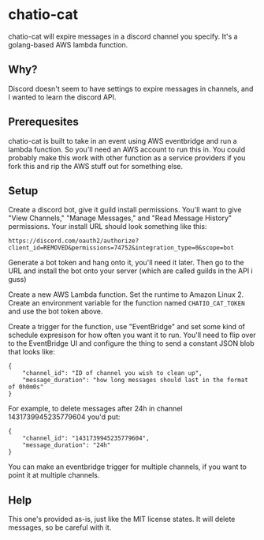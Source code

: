 # chatio-cat

chatio-cat will expire messages in a discord channel you specify. It's a golang-based AWS lambda function.

## Why?

Discord doesn't seem to have settings to expire messages in channels, and I wanted to learn the discord API. 

## Prerequesites

chatio-cat is built to take in an event using AWS eventbridge and run a lambda function. So you'll need an AWS account to run this in. You could probably make this work with other function as a service providers if you fork this and rip the AWS stuff out for something else.

## Setup
Create a discord bot, give it guild install permissions. You'll want to give "View Channels," "Manage Messages," and "Read Message History" permissions. Your install URL should look something like this:

```
https://discord.com/oauth2/authorize?client_id=REMOVED&permissions=74752&integration_type=0&scope=bot
```

Generate a bot token and hang onto it, you'll need it later. Then go to the URL and install the bot onto your server (which are called guilds in the API i guss)

Create a new AWS Lambda function. Set the runtime to Amazon Linux 2. Create an environment variable for the function named `CHATIO_CAT_TOKEN` and use the bot token above.

Create a trigger for the function, use "EventBridge" and set some kind of schedule expresison for how often you want it to run. You'll need to flip over to the EventBridge UI and configure the thing to send a constant JSON blob that looks like:

```
{
    "channel_id": "ID of channel you wish to clean up",
    "message_duration": "how long messages should last in the format of 0h0m0s"
}
```

For example, to delete messages after 24h in channel 1431739945235779604 you'd put:
```
{
    "channel_id": "1431739945235779604",
    "message_duration": "24h"
}
```

You can make an eventbridge trigger for multiple channels, if you want to point it at multiple channels.

## Help

This one's provided as-is, just like the MIT license states. It will delete messages, so be careful with it.